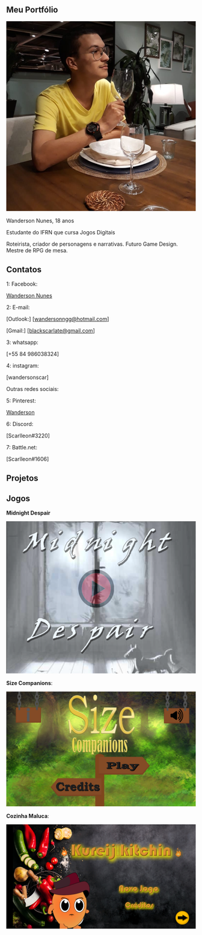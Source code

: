 ## Meu Portfólio

![imagem](wands.jpg)

Wanderson Nunes, 18 anos

Estudante do IFRN que cursa Jogos Digitais

Roteirista, criador de personagens e narrativas. Futuro Game Design. Mestre de RPG de mesa.

## Contatos 

1: Facebook:

<a href="https://www.facebook.com/wanderson.nunesgomes" target="_blank"> Wanderson Nunes </a>

2: E-mail:

[Outlook:] [wandersonngg@hotmail.com]

[Gmail:] [blackscarlate@gmail.com]

3: whatsapp:

[+55 84 986038324]

4: instagram:

[wandersonscar]

Outras redes sociais:

5: Pinterest:

 <a href="https://br.pinterest.com/wandersonngg/" target="_blank"> Wanderson </a>

6: Discord:

[Scarlleon#3220]

7: Battle.net: 

[Scarlleon#1606]






## Projetos

## Jogos

**Midnight Despair**

<a href="https://scarlleon.github.io/MidnightDespair/" target="_blank"> ![imagem](md.png) </a>


**Size Companions**:

<a href="https://danilo25.github.io/SizeCompanions2/" target="_blank"> ![imagem](sc.png) </a>

**Cozinha Maluca**:

<a href="https://hadssajordana7.github.io/cozinhamaluca/" target="_blank"> ![imagem](cm.png) </a>






